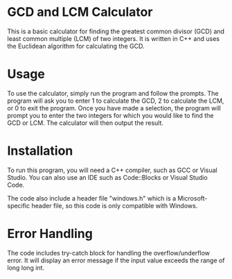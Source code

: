 # GCD and LCM Calculator
This is a basic calculator for finding the greatest common divisor (GCD) and least common multiple (LCM) of two integers. It is written in C++ and uses the Euclidean algorithm for calculating the GCD.

# Usage
To use the calculator, simply run the program and follow the prompts. The program will ask you to enter 1 to calculate the GCD, 2 to calculate the LCM, or 0 to exit the program.
Once you have made a selection, the program will prompt you to enter the two integers for which you would like to find the GCD or LCM. The calculator will then output the result.

# Installation
To run this program, you will need a C++ compiler, such as GCC or Visual Studio. You can also use an IDE such as Code::Blocks or Visual Studio Code.

The code also include a header file "windows.h" which is a Microsoft-specific header file, so this code is only compatible with Windows.

# Error Handling
The code includes try-catch block for handling the overflow/underflow error. It will display an error message if the input value exceeds the range of long long int.

